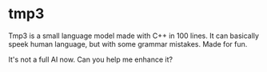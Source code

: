 # tmp3
Tmp3 is a small language model made with C++ in 100 lines. It can basically speek human language, but with some grammar mistakes. Made for fun.

It's not a full AI now. Can you help me enhance it?
